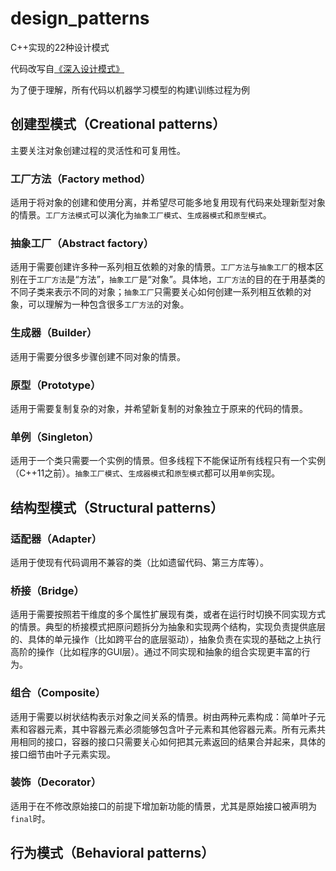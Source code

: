 # design_patterns

C++实现的22种设计模式

代码改写自[《深入设计模式》](https://refactoring.guru/design-patterns)

为了便于理解，所有代码以机器学习模型的构建\训练过程为例

## 创建型模式（Creational patterns）

主要关注对象创建过程的灵活性和可复用性。

### 工厂方法（Factory method）

适用于将对象的创建和使用分离，并希望尽可能多地复用现有代码来处理新型对象的情景。`工厂方法模式`可以演化为`抽象工厂模式`、`生成器模式`和`原型模式`。

### 抽象工厂（Abstract factory）

适用于需要创建许多种一系列相互依赖的对象的情景。`工厂方法`与`抽象工厂`的根本区别在于`工厂方法`是“方法”，`抽象工厂`是“对象”。具体地，`工厂方法`的目的在于用基类的不同子类来表示不同的对象；`抽象工厂`只需要关心如何创建一系列相互依赖的对象，可以理解为一种包含很多`工厂方法`的对象。

### 生成器（Builder）

适用于需要分很多步骤创建不同对象的情景。

### 原型（Prototype）

适用于需要复制复杂的对象，并希望新复制的对象独立于原来的代码的情景。

### 单例（Singleton）

适用于一个类只需要一个实例的情景。但多线程下不能保证所有线程只有一个实例（C++11之前）。`抽象工厂模式`、`生成器模式`和`原型模式`都可以用`单例`实现。

## 结构型模式（Structural patterns）

### 适配器（Adapter）

适用于使现有代码调用不兼容的类（比如遗留代码、第三方库等）。

### 桥接（Bridge）

适用于需要按照若干维度的多个属性扩展现有类，或者在运行时切换不同实现方式的情景。典型的桥接模式把原问题拆分为抽象和实现两个结构，实现负责提供底层的、具体的单元操作（比如跨平台的底层驱动），抽象负责在实现的基础之上执行高阶的操作（比如程序的GUI层）。通过不同实现和抽象的组合实现更丰富的行为。

### 组合（Composite）

适用于需要以树状结构表示对象之间关系的情景。树由两种元素构成：简单叶子元素和容器元素，其中容器元素必须能够包含叶子元素和其他容器元素。所有元素共用相同的接口，容器的接口只需要关心如何把其元素返回的结果合并起来，具体的接口细节由叶子元素实现。

### 装饰（Decorator）

适用于在不修改原始接口的前提下增加新功能的情景，尤其是原始接口被声明为`final`时。

## 行为模式（Behavioral patterns）
